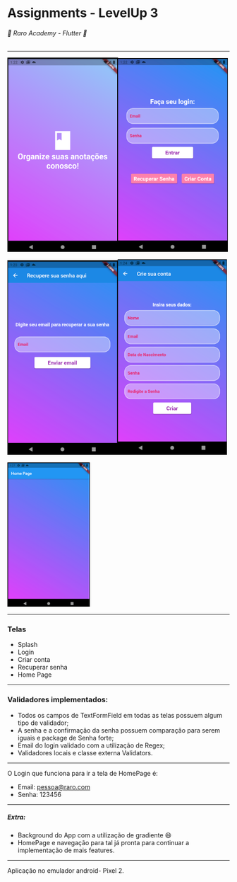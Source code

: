 # **Assignments - LevelUp 3**

######                                  											:calling:	Raro Academy - Flutter  :calling:

------

<img src=".\image-20210704222244467.png" alt="image-20210704222244467" style="zoom:67%;" /><img src=".\image-20210704222311742.png" alt="image-20210704222311742" style="zoom:67%;" />

<img src=".\image-20210704222417103.png" alt="image-20210704222417103" style="zoom:67%;" /><img src=".\image-20210704222449199.png" alt="image-20210704222449199" style="zoom:67%;" />

<img src=".\image-20210704222754105.png" alt="image-20210704222754105" style="zoom:50%;" />

------

### Telas

- Splash
- Login 
- Criar conta
- Recuperar senha
- Home Page

------

### Validadores implementados:

- Todos os campos de TextFormField em todas as telas possuem algum tipo de validador;
- A senha e a confirmação da senha possuem comparação para serem iguais e package de Senha forte;
- Email do login validado com a utilização de Regex;
- Validadores locais e classe externa Validators.

------

O Login que funciona para ir a tela de HomePage é:

- Email: pessoa@raro.com
- Senha: 123456

------

##### Extra:  

- Background do App com a utilização de gradiente :smile:
- HomePage e navegação para tal já pronta para continuar a implementação de mais features.



------

Aplicação no emulador android- Pixel 2.
